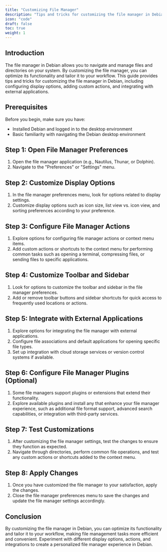 ```yaml
---
title: "Customizing File Manager"
description: "Tips and tricks for customizing the file manager in Debian, including configuring display options, adding custom actions, and integrating with external applications."
icon: "code"
draft: false
toc: true
weight: 1
---
```


## Introduction

The file manager in Debian allows you to navigate and manage files and directories on your system. By customizing the file manager, you can optimize its functionality and tailor it to your workflow. This guide provides tips and tricks for customizing the file manager in Debian, including configuring display options, adding custom actions, and integrating with external applications.

## Prerequisites

Before you begin, make sure you have:

- Installed Debian and logged in to the desktop environment
- Basic familiarity with navigating the Debian desktop environment

## Step 1: Open File Manager Preferences

1. Open the file manager application (e.g., Nautilus, Thunar, or Dolphin).
2. Navigate to the "Preferences" or "Settings" menu.

## Step 2: Customize Display Options

1. In the file manager preferences menu, look for options related to display settings.
2. Customize display options such as icon size, list view vs. icon view, and sorting preferences according to your preference.

## Step 3: Configure File Manager Actions

1. Explore options for configuring file manager actions or context menu items.
2. Add custom actions or shortcuts to the context menu for performing common tasks such as opening a terminal, compressing files, or sending files to specific applications.

## Step 4: Customize Toolbar and Sidebar

1. Look for options to customize the toolbar and sidebar in the file manager preferences.
2. Add or remove toolbar buttons and sidebar shortcuts for quick access to frequently used locations or actions.

## Step 5: Integrate with External Applications

1. Explore options for integrating the file manager with external applications.
2. Configure file associations and default applications for opening specific file types.
3. Set up integration with cloud storage services or version control systems if available.

## Step 6: Configure File Manager Plugins (Optional)

1. Some file managers support plugins or extensions that extend their functionality.
2. Explore available plugins and install any that enhance your file manager experience, such as additional file format support, advanced search capabilities, or integration with third-party services.

## Step 7: Test Customizations

1. After customizing the file manager settings, test the changes to ensure they function as expected.
2. Navigate through directories, perform common file operations, and test any custom actions or shortcuts added to the context menu.

## Step 8: Apply Changes

1. Once you have customized the file manager to your satisfaction, apply the changes.
2. Close the file manager preferences menu to save the changes and update the file manager settings accordingly.

## Conclusion

By customizing the file manager in Debian, you can optimize its functionality and tailor it to your workflow, making file management tasks more efficient and convenient. Experiment with different display options, actions, and integrations to create a personalized file manager experience in Debian.

